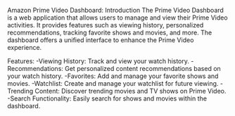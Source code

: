  Amazon Prime Video Dashboard:
Introduction
The Prime Video Dashboard is a web application that allows users to manage and view their Prime Video activities. It provides features such as viewing history, personalized recommendations, tracking favorite shows and movies, and more. The dashboard offers a unified interface to enhance the Prime Video experience.

Features:
-Viewing History: Track and view your watch history.
-Recommendations: Get personalized content recommendations based on your watch history.
-Favorites: Add and manage your favorite shows and movies.
-Watchlist: Create and manage your watchlist for future viewing.
-Trending Content: Discover trending movies and TV shows on Prime Video.
-Search Functionality: Easily search for shows and movies within the dashboard.
